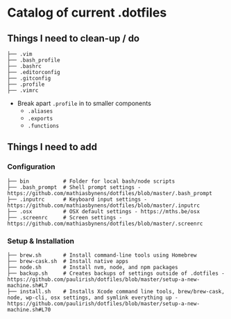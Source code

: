 # Catalog of current .dotfiles

## Things I need to clean-up / do
```
├── .vim
├── .bash_profile
├── .bashrc
├── .editorconfig
├── .gitconfig
├── .profile
├── .vimrc
```
- Break apart `.profile` in to smaller components
  - `.aliases`
  - `.exports`
  - `.functions`

## Things I need to add

### Configuration
```
├── bin           # Folder for local bash/node scripts
├── .bash_prompt  # Shell prompt settings - https://github.com/mathiasbynens/dotfiles/blob/master/.bash_prompt
├── .inputrc      # Keyboard input settings - https://github.com/mathiasbynens/dotfiles/blob/master/.inputrc
├── .osx          # OSX default settings - https://mths.be/osx
├── .screenrc     # Screen settings - https://github.com/mathiasbynens/dotfiles/blob/master/.screenrc
```

### Setup & Installation
```
├── brew.sh       # Install command-line tools using Homebrew
├── brew-cask.sh  # Install native apps
├── node.sh       # Install nvm, node, and npm packages
├── backup.sh     # Creates backups of settings outside of .dotfiles - https://github.com/paulirish/dotfiles/blob/master/setup-a-new-machine.sh#L7
├── install.sh    # Installs Xcode command line tools, brew/brew-cask, node, wp-cli, osx settings, and symlink everything up - https://github.com/paulirish/dotfiles/blob/master/setup-a-new-machine.sh#L70
```
